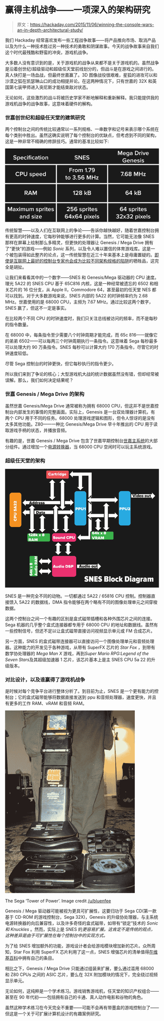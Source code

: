 # 赢得主机战争——一项深入的架构研究

> 原文：<https://hackaday.com/2015/11/06/winning-the-console-wars-an-in-depth-architectural-study/>

我们 Hackaday 经常喜欢发布一些工程战争故事——将产品推向市场、取消产品以及为什么一种技术胜过另一种技术的勇敢和阴谋故事。今天的战争故事来自我们这个时代最残酷和野蛮的冲突，游戏机战争。

大多数人没有意识到的是，关于游戏机的战争从来都不是关于游戏机的。虽然战争是沿着创世纪/超级驱动和超级任天堂前线划分的，但战斗是在游戏之间进行的。真人快打是一场血战，但最终世嘉赢了。3D 图像战役很艰难，星狐的进攻可以和沙漠之狐在凯瑟琳山口的成功相提并论。在这两种情况下，只有世嘉的 32X 和英国第七装甲师进入突尼斯才能结束敌对状态。

无论如何，这些激烈的战斗将被历史学家不断地解释和重新解释。我只能提供我的游戏机战争的战争故事，这意味着硬件的解构。

### 世嘉创世纪和超级任天堂的建筑研究

两个控制台之间的传统比较通常以一系列规格、一串数字和记号来表示哪个系统在每个类别中胜出。虽然这确实说明了每个控制台的优缺点，但考虑到不同的架构，这是一种非常不精确的修辞技巧。通常的基准比较如下:

![Specs](img/8d69d8c3389d2fc804985b9e10e08405.png)

传统智慧——以及人们在互联网上的争论——告诉你越快越好，随着世嘉控制台拥有更高的时钟速度，它每秒钟能够进行更多的计算。当然，它可能无法像 SNES 那样在屏幕上绘制那么多精灵，但更快的处理器让 Genesis / Mega Drive 拥有了“更快”的游戏——例如 *Sonic* 系列，以及令人难以置信的体育游戏库。这是一个被包装得如此整齐的论点，这一传统智慧在近三十年来基本上是毋庸置疑的。[即使是互联网上最好的控制台专家也会成为比较不同架构规格的陷阱](https://www.youtube.com/watch?v=yGzgKCsrNHM&t=15m18s)的牺牲品，这完全是胡扯。

让我们来看看其中的一个数字——SNES 和 Genesis/Mega 驱动器的 CPU 速度。理光 5A22 的 SNES CPU 基于 65C816 内核，这是一种经常被遗忘的 6502 和相关芯片的 16 位分支，从 Apple II，Commodore 64，甚至最初的任天堂 NES 都可以找到。对于大多数游戏来说，SNES 内部的 5A22 的时钟频率约为 2.68 MHz。世嘉使用的是 68000 CPU，主频为 7.67 MHz。通过比较这两个数字，SNES 赢了，但这不一定是事实。

在比较两个不同 CPU 的时钟速度时，我们只关注总线被访问的频率，而不是每秒的指令数量。

在 68000 中，每条指令至少需要八个时钟周期才能完成，而 65c 816——就像它的弟弟 6502——可以每两三个时钟周期执行一条指令。这意味着 Sega 每秒最多可以处理大约 90 万条指令。SNES 每秒可以计算大约 170 万条指令，尽管它的时钟速度较低。

尽管 Sega 控制台的时钟更快，但它每秒执行的指令更少。

所以我们来到了争论的核心；大型游戏机大战的统计数据虽然没有错，但却经常被误解。那么，我们如何决定结果呢？

### 世嘉 Genesis / Mega Drive 的架构

虽然世嘉 Genesis/Mega Drive 通常被称为拥有 68000 CPU，但这并不是世嘉控制台内部发生的事情的完整画面。实际上，Genesis 是一台双处理器计算机，有两个 CPU 用于不同的任务。68000 处理游戏逻辑和图形，但令人惊讶的是没有太多其他功能。Z80——一种比 Genesis/Mega Drive 早十年推出的 CPU 用于读取游戏手柄的状态，并播放音频。

有趣的是，世嘉 Genesis / Mega Drive 包含了世嘉早期控制台[世嘉主系统](https://en.wikipedia.org/wiki/Master_System)的大部分组件。通过增加一个[电源转换器](http://segaretro.org/Power_Base_Converter)，当 68000 CPU 空闲时可以玩主系统游戏。

### 超级任天堂的架构

![SNES-BLOCK-DIAGRAM](img/c8ade61a62d3dabc8f3420a386d5dfa3.png)

SNES 是一种完全不同的动物。一切都通过 5A22 / 65816 CPU 控制。控制器直接馈入 5A22 的数据线，DMA 指令能够在两个略有不同的图像处理单元之间穿梭数据。

这两个控制台之间一个有趣的区别是盒式磁带插槽和各种外围芯片之间的连接。Sega 机器的几乎整个盒式连接器都专用于 68000 CPU 的地址和数据线。虽然有一些控制信号，但还不足以让盒式磁带直接访问视频显示单元或 FM 合成芯片。

另一方面，SNES 的盒式磁带连接器可以直接访问一个图像处理单元和音频处理器。这种能力的开发见于各种游戏，从带有 SuperFX 芯片的 *Star Fox* ，到带有数学协处理器的 *Mega Man X* 游戏，再到*Super Mario RPG:Legend of the Seven Stars*及其超级加速器 1 芯片，该芯片基本上是主 SNES CPU 5a 22 的升级版本。

### 对比设计，以及谁赢得了游戏机战争

是时候对每个竞争平台进行整体分析了。到目前为止，SNES 是一个更有能力的控制台；它的盒式磁带能够将数据直接发送到 ppu 和音频处理器，速度更快，并且有更多的工作 RAM、vRAM 和音频 RAM。

![The Sega 'Tower of Power'. Image credit /u/bluenfee](img/66df1e0d3deab064e21296c91e51b93f.png)

The Sega ‘Tower of Power’. Image credit [/u/bluenfee](https://www.reddit.com/user/bluenfee)

Genesis / Mega 驱动器可能被视为更具可扩展性，这要归功于 Sega CD(第一款基于 CD-ROM 的游戏控制台，Sega 32X)，Genesis 的升级协处理器，与主系统电源转换器的向后兼容性，以及许多奇怪的盒式磁带，如带有“锁定”技术的 *Sonic 和* *Knuckles* 。然而，实际上是 SNES 的*更容易扩展。这肯定不是传统的观点，这种差异是由于可扩展性在每个控制台中的实现方式。*

为了给 SNES 增加额外的功能，游戏设计者会给游戏模块增加新的芯片。众所周知，Star Fox 利用 SuperFX 芯片利用了这一点，SNES 增强芯片的清单值得[在维基百科](https://en.wikipedia.org/wiki/List_of_Super_NES_enhancement_chips)中拥有自己的条目。

相比之下，Genesis / Mega Drive 只能通过组装来扩展，要么通过滥用 68000 和 Z80 CPUs 之间的 ASIC 芯片，要么在 32X 附加模块的情况下，完全绕过视频显示单元。

无论如何，这纯粹是一个学术练习。游戏销售游戏机，任天堂的知识产权组合——甚至在 90 年代初——包括拥有自己的卡通、真人动作电影和谷物的角色。

虽然这种学术练习在今天完全不重要——可能不会再有带墨盒的游戏控制台了——但这是一个关于可扩展计算机设计的有趣案例研究。